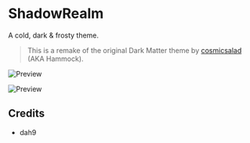 # ShadowRealm

A cold, dark & frosty theme.
> This is a remake of the original Dark Matter theme by [cosmicsalad](http://github.com/cosmicsalad/) (AKA Hammock).

![Preview](https://dah9l.github.io/ShadowRealm/Screenshots/ShadowRealm_1.png)

![Preview](https://dah9l.github.io/ShadowRealm/Screenshots/ShadowRealm_2.png)

## Credits
* dah9
